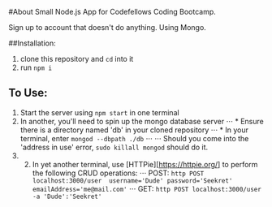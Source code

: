 #About
Small Node.js App for Codefellows Coding Bootcamp.

Sign up to account that doesn't do anything. Using Mongo.


##Installation:

1. clone this repository and ``cd`` into it
2. run ``npm i``

## To Use:
1. Start the server using ``npm start`` in one terminal
2. In another, you'll need to spin up the mongo database server
  ⋅⋅⋅ * Ensure there is a directory named 'db' in your cloned repository
  ⋅⋅⋅ * In your terminal, enter ``mongod --dbpath ./db``
  ⋅⋅⋅ ⋅⋅⋅ Should you come into the 'address in use' error, ``sudo killall mongod`` should do it.
3. 2. In yet another terminal, use [HTTPie][https://httpie.org/] to perform the following CRUD operations:
⋅⋅⋅ POST: ``http POST localhost:3000/user  username='Dude' password='Seekret' emailAddress='me@mail.com'``
⋅⋅⋅ GET: ``http POST localhost:3000/user -a 'Dude':'Seekret'``
